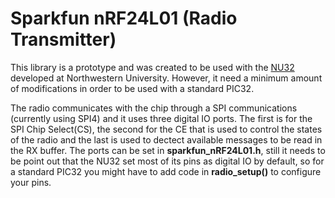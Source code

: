 # Sparkfun nRF24L01 (Radio Transmitter)
This library is a prototype and was created to be used with the [NU32](http://hades.mech.northwestern.edu/index.php/NU32) developed at Northwestern University. However, it need a minimum amount of modifications in order to be used with a standard PIC32.

The radio communicates with the chip through a SPI communications (currently using SPI4) and it uses three digital IO ports. The first is for the SPI Chip Select(CS), the second for the CE that is used to control the states of the radio and the last is used to dectect available messages to be read in the RX buffer. The ports can be set in **sparkfun_nRF24L01.h**, still it needs to be point out that the NU32 set most of its pins as digital IO by default, so for a standard PIC32 you might have to add code in **radio_setup()** to configure your pins.

